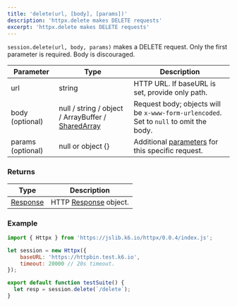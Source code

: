 ```yaml
---
title: 'delete(url, [body], [params])'
description: 'httpx.delete makes DELETE requests'
excerpt: 'httpx.delete makes DELETE requests'
---
```


`session.delete(url, body, params)` makes a DELETE request. Only the first parameter is required. Body is discouraged. 


| Parameter      | Type   | Description                                                                          |
| -------------- | ------ | ------------------------------------------------------------------------------------ |
| url  | string    | HTTP URL. If baseURL is set, provide only path. |
| body (optional) | null / string / object / ArrayBuffer / [SharedArray](/javascript-api/v0-32/k6-data/sharedarray) | Request body; objects will be `x-www-form-urlencoded`. Set to `null` to omit the body. |
| params (optional) | null or object {} | Additional [parameters](/javascript-api/v0-32/k6-http/params) for this specific request. |

### Returns

| Type                                         | Description           |
| -------------------------------------------- | --------------------- |
| [Response](/javascript-api/v0-32/k6-http/response) | HTTP [Response](/javascript-api/v0-32/k6-http/response) object. |


### Example

<CodeGroup labels={[]}>

```javascript
import { Httpx } from 'https://jslib.k6.io/httpx/0.0.4/index.js';

let session = new Httpx({
    baseURL: 'https://httpbin.test.k6.io', 
    timeout: 20000 // 20s timeout.
});

export default function testSuite() {
  let resp = session.delete(`/delete`);
}

```

</CodeGroup>
